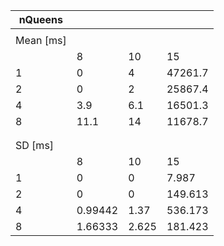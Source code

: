 | nQueens   |         |       |         | 
|-----------|---------|-------|---------| 
|           |         |       |         | 
| Mean [ms] |         |       |         | 
|           | 8       | 10    | 15      | 
| 1         | 0       | 4     | 47261.7 | 
| 2         | 0       | 2     | 25867.4 | 
| 4         | 3.9     | 6.1   | 16501.3 | 
| 8         | 11.1    | 14    | 11678.7 | 
|           |         |       |         | 
|           |         |       |         | 
| SD [ms]   |         |       |         | 
|           | 8       | 10    | 15      | 
| 1         | 0       | 0     | 7.987   | 
| 2         | 0       | 0     | 149.613 | 
| 4         | 0.99442 | 1.37  | 536.173 | 
| 8         | 1.66333 | 2.625 | 181.423 | 


